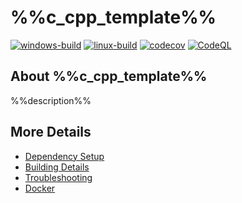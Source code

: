 # %%c_cpp_template%%

[![windows-build](https://github.com/%%org_name%%/%%c_cpp_template%%/actions/workflows/windows-build.yml/badge.svg)](https://github.com/%%org_name%%/%%c_cpp_template%%/actions/workflows/windows-build.yml)
[![linux-build](https://github.com/%%org_name%%/%%c_cpp_template%%/actions/workflows/linux-build.yml/badge.svg)](https://github.com/%%org_name%%/%%c_cpp_template%%/actions/workflows/linux-build.yml)
[![codecov](https://codecov.io/gh/%%org_name%%/%%c_cpp_template%%/branch/main/graph/badge.svg)](https://codecov.io/gh/%%org_name%%/%%c_cpp_template%%)
[![CodeQL](https://github.com/%%org_name%%/%%c_cpp_template%%/actions/workflows/codeql-analysis.yml/badge.svg)](https://github.com/%%org_name%%/%%c_cpp_template%%/actions/workflows/codeql-analysis.yml)

## About %%c_cpp_template%%
%%description%%


## More Details

 * [Dependency Setup](README_dependencies.md)
 * [Building Details](README_building.md)
 * [Troubleshooting](README_troubleshooting.md)
 * [Docker](README_docker.md)
